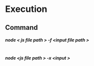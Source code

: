 
# Execution   


## Command
##### node &lt; js file path &gt; -f  &lt;input file path &gt; <br/><br/>
##### node &lt;js file path &gt;  -x  &lt;input &gt;<br/><br/><br/>

